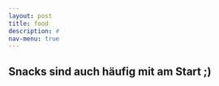 ```yaml
---
layout: post
title: food
description: #
nav-menu: true
---
```


## Snacks sind auch häufig mit am Start ;)
